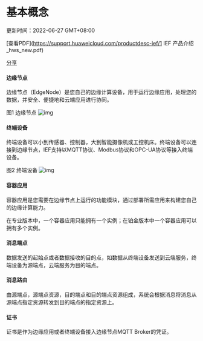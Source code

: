 # 基本概念

更新时间：2022-06-27 GMT+08:00

[查看PDF](https://support.huaweicloud.com/productdesc-ief/1 IEF 产品介绍_hws_new.pdf)

[分享](javascript:void(0);)



#### 边缘节点

边缘节点（EdgeNode）是您自己的边缘计算设备，用于运行边缘应用，处理您的数据，并安全、便捷地和云端应用进行协同。

图1 边缘节点
![img](https://support.huaweicloud.com/productdesc-ief/zh-cn_image_0000001144939812.png)

#### 终端设备

终端设备可以小到传感器、控制器，大到智能摄像机或工控机床。终端设备可以连接到边缘节点，IEF支持以MQTT协议、Modbus协议和OPC-UA协议等接入终端设备。

图2 终端设备
![img](https://support.huaweicloud.com/productdesc-ief/zh-cn_image_0296782769.png)

#### 容器应用

容器应用是您需要在边缘节点上运行的功能模块，通过部署所需应用来构建您自己的边缘计算能力。

在专业版本中，一个容器应用只能拥有一个实例；在铂金版本中一个容器应用可以拥有多个实例。

#### 消息端点

数据发送的起始点或者数据接收的目的点，如数据从终端设备发送到云端服务，终端设备为源端点，云端服务为目的端点。

#### 消息路由

由源端点，源端点资源，目的端点和目的端点资源组成，系统会根据消息将消息从源端点指定资源转发到目的端点的指定资源上。

#### 证书

证书是作为边缘应用或者终端设备接入边缘节点MQTT Broker的凭证。